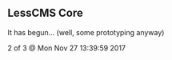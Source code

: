 LessCMS Core
------------

It has begun... (well, some prototyping anyway)

2 of 3 @ Mon Nov 27 13:39:59 2017
